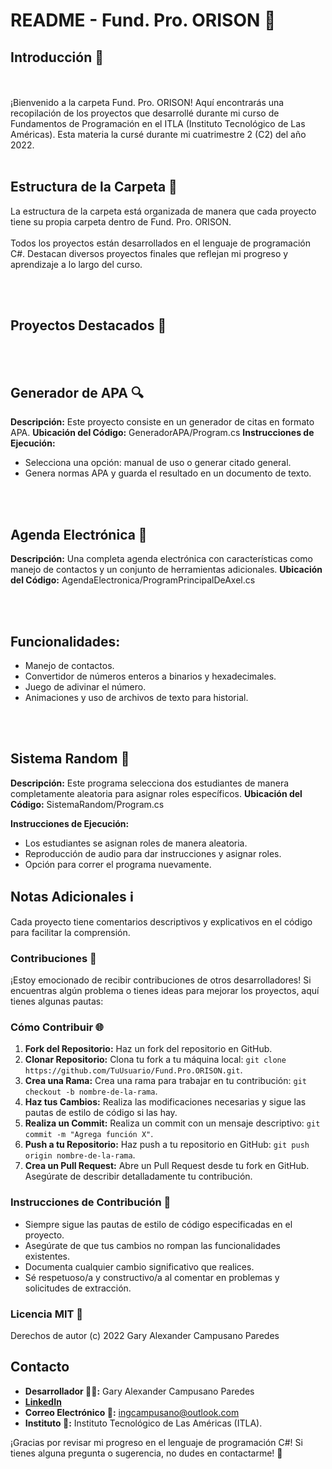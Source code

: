 # README - Fund. Pro. ORISON 🚀

## Introducción 🌟
<br><br>
¡Bienvenido a la carpeta Fund. Pro. ORISON! Aquí encontrarás una recopilación de los proyectos que desarrollé durante mi curso de Fundamentos de Programación en el ITLA (Instituto Tecnológico de Las Américas). Esta materia la cursé durante mi cuatrimestre 2 (C2) del año 2022.
<br><br>

## Estructura de la Carpeta 📂
La estructura de la carpeta está organizada de manera que cada proyecto tiene su propia carpeta dentro de Fund. Pro. ORISON.
<br><br>
Todos los proyectos están desarrollados en el lenguaje de programación C#. Destacan diversos proyectos finales que reflejan mi progreso y aprendizaje a lo largo del curso.

<br><br>

## Proyectos Destacados 🚧
<br><br>

## Generador de APA 🔍

**Descripción:** Este proyecto consiste en un generador de citas en formato APA.
**Ubicación del Código:** GeneradorAPA/Program.cs
**Instrucciones de Ejecución:**
- Selecciona una opción: manual de uso o generar citado general.
- Genera normas APA y guarda el resultado en un documento de texto.

<br><br>

## Agenda Electrónica 📅
**Descripción:** Una completa agenda electrónica con características como manejo de contactos y un conjunto de herramientas adicionales.
**Ubicación del Código:** AgendaElectronica/ProgramPrincipalDeAxel.cs

<br><br>

## Funcionalidades:

- Manejo de contactos.
- Convertidor de números enteros a binarios y hexadecimales.
- Juego de adivinar el número.
- Animaciones y uso de archivos de texto para historial.

<br><br>

## Sistema Random 🎲
**Descripción:** Este programa selecciona dos estudiantes de manera completamente aleatoria para asignar roles específicos.
**Ubicación del Código:** SistemaRandom/Program.cs

**Instrucciones de Ejecución:**
- Los estudiantes se asignan roles de manera aleatoria.
- Reproducción de audio para dar instrucciones y asignar roles.
- Opción para correr el programa nuevamente.

## Notas Adicionales ℹ️
Cada proyecto tiene comentarios descriptivos y explicativos en el código para facilitar la comprensión.

### Contribuciones 🤝

¡Estoy emocionado de recibir contribuciones de otros desarrolladores! Si encuentras algún problema o tienes ideas para mejorar los proyectos, aquí tienes algunas pautas:


### Cómo Contribuir 🌐

1. **Fork del Repositorio:** Haz un fork del repositorio en GitHub.
2. **Clonar Repositorio:** Clona tu fork a tu máquina local: `git clone https://github.com/TuUsuario/Fund.Pro.ORISON.git`.
3. **Crea una Rama:** Crea una rama para trabajar en tu contribución: `git checkout -b nombre-de-la-rama`.
4. **Haz tus Cambios:** Realiza las modificaciones necesarias y sigue las pautas de estilo de código si las hay.
5. **Realiza un Commit:** Realiza un commit con un mensaje descriptivo: `git commit -m "Agrega función X"`.
6. **Push a tu Repositorio:** Haz push a tu repositorio en GitHub: `git push origin nombre-de-la-rama`.
7. **Crea un Pull Request:** Abre un Pull Request desde tu fork en GitHub. Asegúrate de describir detalladamente tu contribución.

### Instrucciones de Contribución 📝

- Siempre sigue las pautas de estilo de código especificadas en el proyecto.
- Asegúrate de que tus cambios no rompan las funcionalidades existentes.
- Documenta cualquier cambio significativo que realices.
- Sé respetuoso/a y constructivo/a al comentar en problemas y solicitudes de extracción.

### Licencia MIT 📜
Derechos de autor (c) 2022 Gary Alexander Campusano Paredes

## Contacto

- **Desarrollador 🧑‍💻:** Gary Alexander Campusano Paredes
- **[LinkedIn](https://www.linkedin.com/in/gary-alexander-campusano-paredes-87a28724a/)**
- **Correo Electrónico 📧:** ingcampusano@outlook.com
- **Instituto 🏢:** Instituto Tecnológico de Las Américas (ITLA).

¡Gracias por revisar mi progreso en el lenguaje de programación C#! Si tienes alguna pregunta o sugerencia, no dudes en contactarme! 🚀
